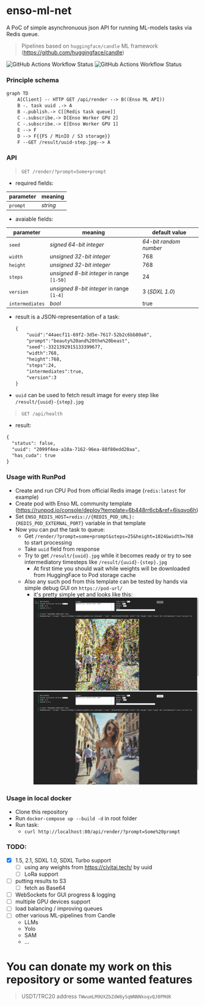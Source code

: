 # enso-ml-net

A PoC of simple asynchronuous json API for running ML-models tasks via Redis queue.

> Pipelines based on `huggingface/candle` ML framework (https://github.com/huggingface/candle)

![GitHub Actions Workflow Status](https://img.shields.io/github/actions/workflow/status/siddthartha/enso-ml/docker-image.yml?logo=docker&label=docker%20build)
![GitHub Actions Workflow Status](https://img.shields.io/github/actions/workflow/status/siddthartha/enso-ml/rust.yml?logo=rust&label=rust%20build)

### Principle schema
```mermaid
graph TD
    A[Client] -- HTTP GET /api/render --> B((Enso ML API))
    B -. task uuid .-> A
    B -.publish.-> C[[Redis task queue]]
    C -.subscribe.-> D[Enso Worker GPU 2]
    C -.subscribe.-> E[Enso Worker GPU 1]
    E --> F
    D --> F{{FS / MinIO / S3 storage}}
    F --GET /result/uuid-step.jpg--> A
```
### API
 > `GET /render/?prompt=Some+prompt`
  * required fields:

| parameter | meaning  |
|-----------|----------|
| `prompt`  | *string* |

  * avaiable fields:

| parameter       | meaning                                    | default value          |
|-----------------|--------------------------------------------|------------------------|
| `seed`          | *signed 64-bit integer*                    | *64-bit random number* |
| `width`         | *unsigned 32-bit integer*                  | 768                    |
| `height`        | *unsigned 32-bit integer*                  | 768                    |
| `steps`         | *unsigned 8-bit integer* in range `[1-50]` | 24                     |
| `version`       | *unsigned 8-bit integer* in range `[1-4]`  | 3 (*SDXL 1.0*)         |
| `intermediates` | *bool*                                     | true                   |

    
  * result is a JSON-representation of a task:
    ```
    {
        "uuid":"44aecf11-69f2-3d5e-7617-52b2c6bb80a8",
        "prompt":"beauty%20and%20the%20beast",
        "seed":-3321392915133399677,
        "width":768,
        "height":768,
        "steps":24,
        "intermediates":true,
        "version":3
    }
    ```
  * `uuid` can be used to fetch result image for every step like `/result/{uuid}-{step}.jpg`
> `GET /api/health`
  * result:
```
{
  "status": false,
  "uuid": "2099f4ea-a10a-7162-96ea-88f80edd20aa",
  "has_cuda": true
}
```
### Usage with RunPod

* Create and run CPU Pod from official Redis image (`redis:latest` for example)
* Create pod with Enso ML community template (https://runpod.io/console/deploy?template=6b448rr6cb&ref=6isqvo6h)
* Set `ENSO_REDIS_HOST=redis://{REDIS_POD_URL}:{REDIS_POD_EXTERNAL_PORT}` variable in that template
* Now you can put the task to queue:
  * Get `/render/?prompt=some+prompt&steps=25&height=1024&width=768` to start processing
  * Take `uuid` field from response
  * Try to get `/result/{uuid}.jpg` while it becomes ready or try to see intermediatory timesteps like `/result/{uuid}-{step}.jpg`
    * At first time you should wait while weights will be downloaded from HuggingFace to Pod storage cache  
  * Also any such pod from this template can be tested by hands via simple debug GUI on `https://pod-url/`
    * it's pretty simple yet and looks like this:  
      ![alt text](ui-screenshot-1.png "Title")
      ![alt text](ui-screenshot-2.png "Title")


### Usage in local docker

* Clone this repository
* Run `docker-compose up --build -d` in root folder
* Run task:
  * `curl http://localhost:80/api/render/?prompt=Some%20prompt`

### TODO:

* [x] 1.5, 2.1, SDXL 1.0, SDXL Turbo support
  * [ ] using any weights from https://civitai.tech/ by uuid
  * [ ] LoRa support
* [ ] putting results to S3
  * [ ] fetch as Base64
* [ ] WebSockets for GUI progress & logging
* [ ] multiple GPU devices support
* [ ] load balancing / improving queues
* [ ] other various ML-pipelines from Candle 
  * LLMs
  * Yolo
  * SAM
  * &hellip;

# You can donate my work on this repository or some wanted features

> USDT/TRC20 address `TWwumLM9UXZbZdW8ySqWNNNkoqvQJ8PMdK`
